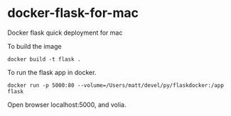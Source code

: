# docker-flask-for-mac
Docker flask quick deployment for mac

To build the image
```
docker build -t flask .
```

To run the flask app in docker.
```
docker run -p 5000:80 --volume=/Users/matt/devel/py/flaskdocker:/app flask
```

Open browser localhost:5000, and volia.
